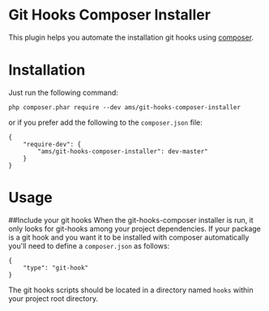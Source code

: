 Git Hooks Composer Installer
===========================
This plugin helps you automate the installation git hooks using [composer](https://github.com/composer/composer).

# Installation
Just run the following command:

    php composer.phar require --dev ams/git-hooks-composer-installer

or if you prefer add the following to the `composer.json` file:

    {
        "require-dev": {
            "ams/git-hooks-composer-installer": dev-master"
        }
    }

# Usage
##Include your git hooks
When the git-hooks-composer installer is run, it only looks for git-hooks among your project dependencies. If your package
is a git hook and you want it to be installed with composer automatically you'll need to define a `composer.json` as follows:

    {
        "type": "git-hook"
    }

The git hooks scripts should be located in a directory named `hooks` within your project root directory.
